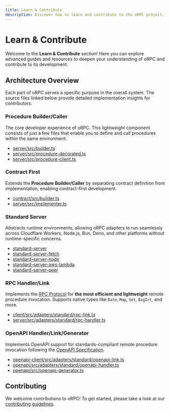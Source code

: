 ```yaml
---
title: Learn & Contribute
description: Discover how to learn and contribute to the oRPC project, including advanced guides and contributor resources.
---
```


# Learn & Contribute

Welcome to the **Learn & Contribute** section! Here you can explore advanced guides and resources to deepen your understanding of oRPC and contribute to its development.

## Architecture Overview

Each part of oRPC serves a specific purpose in the overall system. The source files linked below provide detailed implementation insights for contributors.

### Procedure Builder/Caller

The core developer experience of oRPC. This lightweight component consists of just a few files that enable you to define and call procedures within the same environment.

- [server/src/builder.ts](https://github.com/unnoq/orpc/blob/main/packages/server/src/builder.ts)
- [server/src/procedure-decorated.ts](https://github.com/unnoq/orpc/blob/main/packages/server/src/procedure-decorated.ts)
- [server/src/procedure-client.ts](https://github.com/unnoq/orpc/blob/main/packages/server/src/procedure-client.ts)

### Contract First

Extends the **Procedure Builder/Caller** by separating contract definition from implementation, enabling contract-first development.

- [contract/src/builder.ts](https://github.com/unnoq/orpc/blob/main/packages/contract/src/builder.ts)
- [server/src/implementer.ts](https://github.com/unnoq/orpc/blob/main/packages/server/src/implementer.ts)

### Standard Server

Abstracts runtime environments, allowing oRPC adapters to run seamlessly across Cloudflare Workers, Node.js, Bun, Deno, and other platforms without runtime-specific concerns.

- [standard-server](https://github.com/unnoq/orpc/tree/main/packages/standard-server)
- [standard-server-fetch](https://github.com/unnoq/orpc/tree/main/packages/standard-server-fetch)
- [standard-server-node](https://github.com/unnoq/orpc/tree/main/packages/standard-server-node)
- [standard-server-aws-lambda](https://github.com/unnoq/orpc/tree/main/packages/standard-server-aws-lambda)
- [standard-server-peer](https://github.com/unnoq/orpc/tree/main/packages/standard-server-peer)

### RPC Handler/Link

Implements the [RPC Protocol](/docs/advanced/rpc-protocol) for **the most efficient and lightweight** remote procedure invocation. Supports native types like `Date`, `Map`, `Set`, `BigInt`, and more.

- [client/src/adapters/standard/rpc-link.ts](https://github.com/unnoq/orpc/blob/main/packages/client/src/adapters/standard/rpc-link.ts)
- [server/src/adapters/standard/rpc-handler.ts](https://github.com/unnoq/orpc/blob/main/packages/server/src/adapters/standard/rpc-handler.ts)

### OpenAPI Handler/Link/Generator

Implements OpenAPI support for standards-compliant remote procedure invocation following the [OpenAPI Specification](https://swagger.io/specification/).

- [openapi-client/src/adapters/standard/openapi-link.ts](https://github.com/unnoq/orpc/blob/main/packages/openapi-client/src/adapters/standard/openapi-link.ts)
- [openapi/src/adapters/standard/openapi-handler.ts](https://github.com/unnoq/orpc/blob/main/packages/openapi/src/adapters/standard/openapi-handler.ts)
- [openapi/src/openapi-generator.ts](https://github.com/unnoq/orpc/blob/main/packages/openapi/src/openapi-generator.ts)

## Contributing

We welcome contributions to oRPC! To get started, please take a look at our [contributing guidelines](https://github.com/unnoq/orpc/blob/main/CONTRIBUTING.md).
